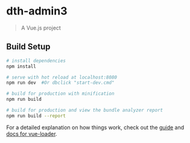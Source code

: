 # dth-admin3

> A Vue.js project

## Build Setup

``` bash
# install dependencies
npm install

# serve with hot reload at localhost:8080
npm run dev  #Or dbclick "start-dev.cmd"

# build for production with minification
npm run build

# build for production and view the bundle analyzer report
npm run build --report
```

For a detailed explanation on how things work, check out the [guide](http://vuejs-templates.github.io/webpack/) and [docs for vue-loader](http://vuejs.github.io/vue-loader).
